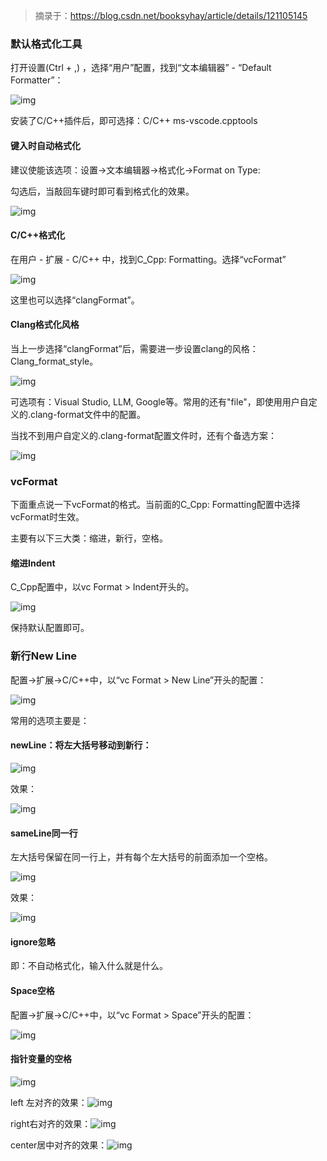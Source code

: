 > 摘录于：https://blog.csdn.net/booksyhay/article/details/121105145

### 默认格式化工具 

打开设置(Ctrl + ,) ，选择“用户”配置，找到“文本编辑器” - “Default Formatter”：

![img](https://i-blog.csdnimg.cn/blog_migrate/1037a159edff5b4a5ea15b1c001fa021.png)

安装了C/C++插件后，即可选择：C/C++ ms-vscode.cpptools

#### 键入时自动格式化 

建议使能该选项：设置->文本编辑器->格式化->Format on Type:

勾选后，当敲回车键时即可看到格式化的效果。

![img](https://i-blog.csdnimg.cn/blog_migrate/840e2185b6f3d3b96b73451f7ee4c1a2.png)

#### C/C++格式化

 在用户 - 扩展 - C/C++ 中，找到C_Cpp: Formatting。选择“vcFormat”

![img](https://i-blog.csdnimg.cn/blog_migrate/f45806f6f493b83cce075b27ac3a8ce4.png)

这里也可以选择“clangFormat”。

#### Clang格式化风格

当上一步选择“clangFormat”后，需要进一步设置clang的风格：Clang_format_style。

![img](https://i-blog.csdnimg.cn/blog_migrate/ac9f1c0b02613e80ed3f59ce22edf7dd.png)

可选项有：Visual Studio, LLM, Google等。常用的还有"file"，即使用用户自定义的.clang-format文件中的配置。 

当找不到用户自定义的.clang-format配置文件时，还有个备选方案：

![img](https://i-blog.csdnimg.cn/blog_migrate/61efda50459914d5c214518d68e66695.png)

 

### vcFormat

下面重点说一下vcFormat的格式。当前面的C_Cpp: Formatting配置中选择vcFormat时生效。

主要有以下三大类：缩进，新行，空格。

#### 缩进Indent

C_Cpp配置中，以vc Format > Indent开头的。

![img](https://i-blog.csdnimg.cn/blog_migrate/52b8bd03d7ebff863358f06273828343.png)

 保持默认配置即可。

### 新行New Line

配置->扩展->C/C++中，以“vc Format > New Line”开头的配置：

![img](https://i-blog.csdnimg.cn/blog_migrate/f941c0b1d889813efa95c3bd25e4c676.png)

常用的选项主要是：

#### newLine：将左大括号移动到新行：

![img](https://i-blog.csdnimg.cn/blog_migrate/cd997118bfc772c92f634b35bf46bcb5.png)


效果：

![img](https://i-blog.csdnimg.cn/blog_migrate/f9be5d6ff09f84e98e6c8fe29e47bf76.png)

####  sameLine同一行

 左大括号保留在同一行上，并有每个左大括号的前面添加一个空格。

![img](https://i-blog.csdnimg.cn/blog_migrate/26bd25ebef6d493b600a938f30d4269b.png)

效果：

![img](https://i-blog.csdnimg.cn/blog_migrate/afb5fed1272d1c9629a6075a68564e13.png)

#### ignore忽略

即：不自动格式化，输入什么就是什么。

#### Space空格

配置->扩展->C/C++中，以“vc Format > Space”开头的配置：

![img](https://i-blog.csdnimg.cn/blog_migrate/068ac7b18e30b17d398ff3b2116364fa.png)

####  指针变量的空格

![img](https://i-blog.csdnimg.cn/blog_migrate/590930e10e5db3d40471443ef0263bd6.png)

 left 左对齐的效果：![img](https://i-blog.csdnimg.cn/blog_migrate/cd4b3cc89cbd6f72ae8bd987eb263595.png)

right右对齐的效果：![img](https://i-blog.csdnimg.cn/blog_migrate/35c83998a0741a226f0e20e294bc25ab.png)

 center居中对齐的效果：![img](https://i-blog.csdnimg.cn/blog_migrate/4a70063507895d5ebc0cf5d35135105a.png)
